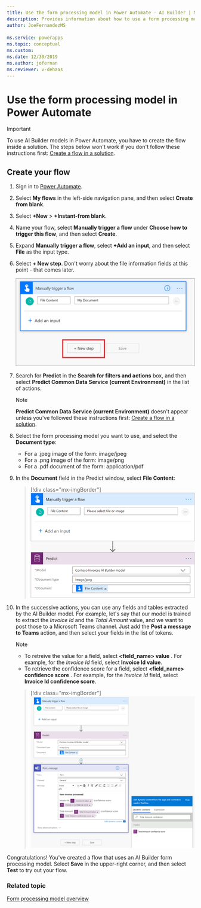 ```yaml
---
title: Use the form processing model in Power Automate - AI Builder | Microsoft Docs
description: Provides information about how to use a form processing model in Power Automate
author: JoeFernandezMS

ms.service: powerapps
ms.topic: conceptual
ms.custom: 
ms.date: 12/30/2019
ms.author: jofernan
ms.reviewer: v-dehaas
---
```


# Use the form processing model in Power Automate


 > [!IMPORTANT]
 > To use AI Builder models in Power Automate, you have to create the flow inside a solution. The steps below won't work if you don't follow these instructions first: [Create a flow in a solution](/flow/create-flow-solution).

## Create your flow

1. Sign in to [Power Automate](https://flow.microsoft.com/).

1. Select **My flows** in the left-side navigation pane, and then select **Create from blank**.

1. Select **+New** > **+Instant-from blank**.

1. Name your flow, select **Manually trigger a flow** under **Choose how to trigger this flow**, and then select **Create**.

1. Expand **Manually trigger a flow**, select **+Add an input**, and then select **File** as the input type.

1. Select **+ New step**. Don't worry about the file information fields at this point - that comes later.

    ![Expand Manually trigger a flow](media/flow-add-input.png "Expand Manually trigger a flow")

1. Search for **Predict** in the **Search for filters and actions** box, and then select **Predict Common Data Service (current Environment)** in the list of actions.
    >[!NOTE]
    > **Predict Common Data Service (current Environment)** doesn't appear unless you've followed these instructions first: [Create a flow in a solution](/flow/create-flow-solution).

1. Select the form processing model you want to use, and select the **Document type**:

    - For a .jpeg image of the form: image/jpeg
    - For a .png image of the form: image/png
    - For a .pdf document of the form: application/pdf

1. In the **Document** field in the Predict window, select **File Content**:

    > [!div class="mx-imgBorder"]
    > ![Select file content](media/flow-select-file-content.png "Select file content")

1. In the successive actions, you can use any fields and tables extracted by the AI Builder model. For example, let's say that our model is trained to extract the *Invoice Id* and the *Total Amount* value, and we want to post those to a Microsoft Teams channel. Just add the **Post a message to Teams** action, and then select your fields in the list of tokens.

    > [!NOTE]
    >
    >- To retreive the value for a field, select **<field_name> value** . For example, for the *Invoice Id* field, select **Invoice Id value**.
    >- To retrieve the confidence score for a field, select **<field_name> confidence score** . For example, for the *Invoice Id* field, select **Invoice Id confidence score**.
    
    > [!div class="mx-imgBorder"]
    > ![Form processing flow overview](media/flow-fp-overview.png "Form processing flow overview")

Congratulations! You've created a flow that uses an AI Builder form processing model. Select **Save** in the upper-right corner, and then select **Test** to try out your flow.

### Related topic
[Form processing model overview](form-processing-model-overview.md)
